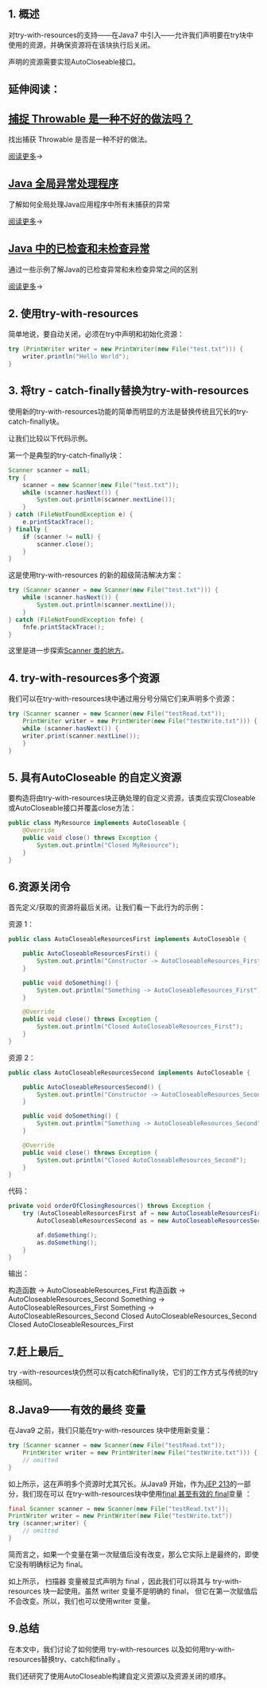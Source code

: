 ## 1. 概述

对try-with-resources的支持——在Java7 中引入——允许我们声明要在try块中使用的资源，并确保资源将在该块执行后关闭。

声明的资源需要实现AutoCloseable接口。

## 延伸阅读：

## [捕捉 Throwable 是一种不好的做法吗？](https://www.baeldung.com/java-catch-throwable-bad-practice)

找出捕获 Throwable 是否是一种不好的做法。

[阅读更多](https://www.baeldung.com/java-catch-throwable-bad-practice)→

## [Java 全局异常处理程序](https://www.baeldung.com/java-global-exception-handler)

了解如何全局处理Java应用程序中所有未捕获的异常

[阅读更多](https://www.baeldung.com/java-global-exception-handler)→

## [Java 中的已检查和未检查异常](https://www.baeldung.com/java-checked-unchecked-exceptions)

通过一些示例了解Java的已检查异常和未检查异常之间的区别

[阅读更多](https://www.baeldung.com/java-checked-unchecked-exceptions)→

## 2. 使用try-with-resources

简单地说，要自动关闭，必须在try中声明和初始化资源：

```java
try (PrintWriter writer = new PrintWriter(new File("test.txt"))) {
    writer.println("Hello World");
}

```

## 3. 将try - catch-finally替换为try-with-resources

使用新的try-with-resources功能的简单而明显的方法是替换传统且冗长的try-catch-finally块。

让我们比较以下代码示例。

第一个是典型的try-catch-finally块：

```java
Scanner scanner = null;
try {
    scanner = new Scanner(new File("test.txt"));
    while (scanner.hasNext()) {
        System.out.println(scanner.nextLine());
    }
} catch (FileNotFoundException e) {
    e.printStackTrace();
} finally {
    if (scanner != null) {
        scanner.close();
    }
}
```

这是使用try-with-resources 的新的超级简洁解决方案：

```java
try (Scanner scanner = new Scanner(new File("test.txt"))) {
    while (scanner.hasNext()) {
        System.out.println(scanner.nextLine());
    }
} catch (FileNotFoundException fnfe) {
    fnfe.printStackTrace();
}
```

这里是进一步探索[Scanner 类的地方](https://www.baeldung.com/java-scanner)。

## 4. try-with-resources多个资源

我们可以在try-with-resources块中通过用分号分隔它们来声明多个资源：

```java
try (Scanner scanner = new Scanner(new File("testRead.txt"));
    PrintWriter writer = new PrintWriter(new File("testWrite.txt"))) {
    while (scanner.hasNext()) {
	writer.print(scanner.nextLine());
    }
}
```

## 5. 具有AutoCloseable 的自定义资源 

要构造将由try-with-resources块正确处理的自定义资源，该类应实现Closeable或AutoCloseable接口并覆盖close方法：

```java
public class MyResource implements AutoCloseable {
    @Override
    public void close() throws Exception {
        System.out.println("Closed MyResource");
    }
}
```

## 6.资源关闭令

首先定义/获取的资源将最后关闭。让我们看一下此行为的示例：

资源 1：

```java
public class AutoCloseableResourcesFirst implements AutoCloseable {

    public AutoCloseableResourcesFirst() {
        System.out.println("Constructor -> AutoCloseableResources_First");
    }

    public void doSomething() {
        System.out.println("Something -> AutoCloseableResources_First");
    }

    @Override
    public void close() throws Exception {
        System.out.println("Closed AutoCloseableResources_First");
    }
}

```

资源 2：

```java
public class AutoCloseableResourcesSecond implements AutoCloseable {

    public AutoCloseableResourcesSecond() {
        System.out.println("Constructor -> AutoCloseableResources_Second");
    }

    public void doSomething() {
        System.out.println("Something -> AutoCloseableResources_Second");
    }

    @Override
    public void close() throws Exception {
        System.out.println("Closed AutoCloseableResources_Second");
    }
}
```

代码：

```java
private void orderOfClosingResources() throws Exception {
    try (AutoCloseableResourcesFirst af = new AutoCloseableResourcesFirst();
        AutoCloseableResourcesSecond as = new AutoCloseableResourcesSecond()) {

        af.doSomething();
        as.doSomething();
    }
}

```

输出：

构造函数 -> AutoCloseableResources_First
构造函数 -> AutoCloseableResources_Second
Something -> AutoCloseableResources_First
Something -> AutoCloseableResources_Second
Closed AutoCloseableResources_Second
Closed AutoCloseableResources_First

## 7.赶上最后_

try -with-resources块仍然可以有catch和finally块，它们的工作方式与传统的try块相同。

## 8.Java9——有效的最终 变量

在Java9 之前，我们只能在try-with-resources 块中使用新变量：

```java
try (Scanner scanner = new Scanner(new File("testRead.txt")); 
    PrintWriter writer = new PrintWriter(new File("testWrite.txt"))) { 
    // omitted
}
```

如上所示，这在声明多个资源时尤其冗长。从Java9 开始，作为[JEP 213](https://openjdk.java.net/jeps/213)的一部分，我们现在可以 在try-with-resources块中使用[final 甚至有效的 final](https://www.baeldung.com/java-effectively-final)变量 ：

```java
final Scanner scanner = new Scanner(new File("testRead.txt"));
PrintWriter writer = new PrintWriter(new File("testWrite.txt"))
try (scanner;writer) { 
    // omitted
}
```

简而言之，如果一个变量在第一次赋值后没有改变，那么它实际上是最终的，即使它没有明确标记为 final。

如上所示， 扫描器 变量被显式声明为 final ，因此我们可以将其与 try-with-resources 块一起使用。虽然 writer 变量不是明确的 final， 但它在第一次赋值后不会改变。所以，我们也可以使用writer 变量。

## 9.总结

在本文中，我们讨论了如何使用 try-with-resources 以及如何用try-with-resources替换try、catch和finally 。

我们还研究了使用AutoCloseable构建自定义资源以及资源关闭的顺序。